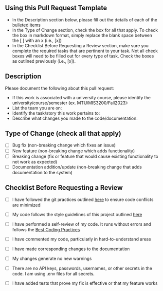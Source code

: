 ## Using this Pull Request Template
* In the Description section below, please fill out the details of each of the bulleted items
* In the Type of Change section, check the box for all that apply. To check the box in markdown format, simply replace the blank space between the [ ] with an x (i.e., [x])
* In the Checklist Before Requesting a Review section, make sure you complete the required tasks that are pertinent to your task. Not all check boxes will need to be filled out for every type of task. Check the boxes as outlined previously (i.e., [x]).

## Description
Please document the following about this pull request:
* If this work is associated with a university course, please identify the university/course/semester (ex. MTU/MIS3200/Fall2023): 
* List the team you are on: 
* Identify the task/story this work pertains to: 
* Describe what changes you made to the code/documentation: 

## Type of Change (check all that apply)
- [ ] Bug fix (non-breaking change which fixes an issue)
- [ ] New feature (non-breaking change which adds functionality)
- [ ] Breaking change (fix or feature that would cause existing functionality to not work as expected)
- [ ] Documentation addition/update (non-breaking change that adds documentation to the system)

## Checklist Before Requesting a Review
- [ ] I have followed the git practices outlined [here](GitPractices.md) to ensure code conflicts are minimized
- [ ] My code follows the style guidelines of this project outlined [here](documentation/StyleGuide.md)
- [ ] I have performed a self-review of my code. It runs without errors and follows the [Best Coding Practices](BestCodingPractices.md)
- [ ] I have commented my code, particularly in hard-to-understand areas
- [ ] I have made corresponding changes to the documentation
- [ ] My changes generate no new warnings
- [ ] There are no API keys, passwords, usernames, or other secrets in the code. I am using .env files for all secrets.
- [ ] I have added tests that prove my fix is effective or that my feature works

